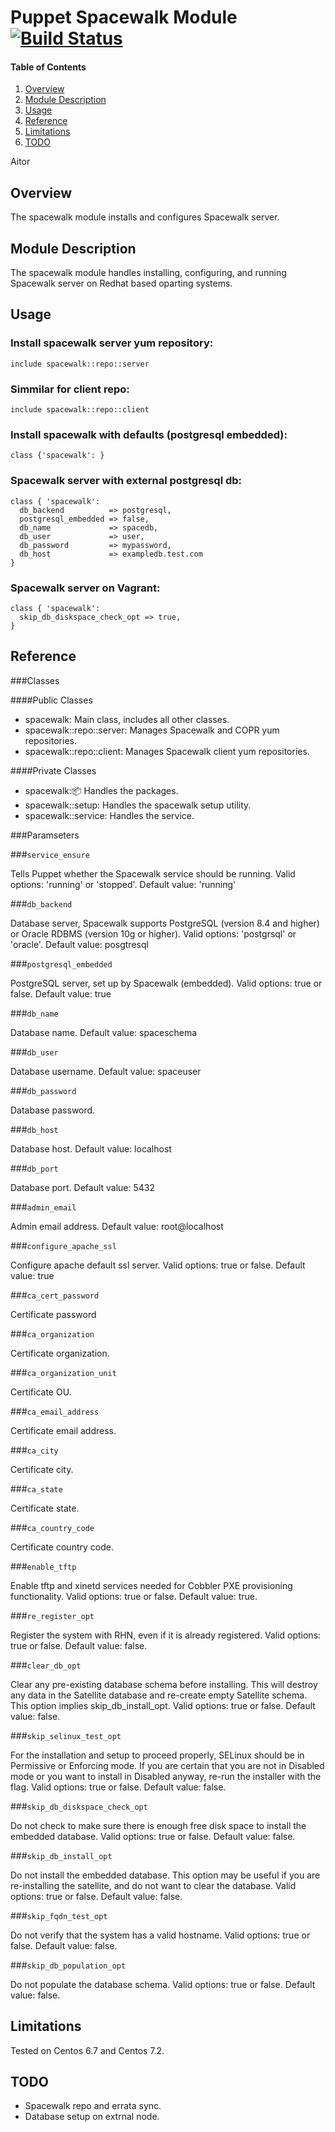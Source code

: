 # Puppet Spacewalk Module [![Build Status](https://travis-ci.org/CommanderK5/puppet-spacewalk.svg?branch=master)](https://travis-ci.org/CommanderK5/puppet-spacewalk)

#### Table of Contents

1. [Overview](#overview)
2. [Module Description](#module-description)
3. [Usage](#usage)
4. [Reference](#reference)
5. [Limitations](#limitations)
6. [TODO](#TODO)

Aitor

## Overview

The spacewalk module installs and configures Spacewalk server.

## Module Description

The spacewalk module handles installing, configuring, and running Spacewalk server on Redhat based oparting systems.

## Usage

### Install spacewalk server yum repository:

```puppet
include spacewalk::repo::server
```

### Simmilar for client repo:

```puppet
include spacewalk::repo::client
```

### Install spacewalk with defaults (postgresql embedded):

```puppet
class {'spacewalk': }
```
### Spacewalk server with external postgresql db:

```puppet
class { 'spacewalk': 
  db_backend          => postgresql,
  postgresql_embedded => false,
  db_name             => spacedb,
  db_user             => user, 
  db_password         => mypassword,
  db_host             => exampledb.test.com
}
```

### Spacewalk server on Vagrant:

```puppet
class { 'spacewalk': 
  skip_db_diskspace_check_opt => true,
}
```

## Reference

###Classes

####Public Classes

* spacewalk: Main class, includes all other classes.
* spacewalk::repo::server: Manages Spacewalk and COPR yum repositories.
* spacewalk::repo::client: Manages Spacewalk client yum repositories.

####Private Classes

* spacewalk::package: Handles the packages.
* spacewalk::setup: Handles the spacewalk setup utility.
* spacewalk::service: Handles the service.

###Paramseters

###```service_ensure```

Tells Puppet whether the Spacewalk service should be running. Valid options: 'running' or 'stopped'. Default value: 'running'

###```db_backend```

Database server, Spacewalk supports PostgreSQL (version 8.4 and higher) or Oracle RDBMS (version 10g or higher). Valid options: 'postgrsql' or 'oracle'. Default value: posgtresql

###```postgresql_embedded```

PostgreSQL server, set up by Spacewalk (embedded). Valid options: true or false. Default value: true

###```db_name```

Database name. Default value: spaceschema

###```db_user```

Database username. Default value: spaceuser

###```db_password```

Database password.

###```db_host```

Database host. Default value: localhost

###```db_port```

Database port. Default value: 5432

###```admin_email```

Admin email address. Default value: root@localhost

###```configure_apache_ssl```

Configure apache default ssl server. Valid options: true or false. Default value: true

###```ca_cert_password```

Certificate password

###```ca_organization```

Certificate organization.

###```ca_organization_unit```

Certificate OU.

###```ca_email_address```

Certificate email address.

###```ca_city```

Certificate city.

###```ca_state```

Certificate state.

###```ca_country_code```

Certificate country code.

###```enable_tftp```

Enable tftp and xinetd services needed for Cobbler PXE provisioning functionality. Valid options: true or false. Default value: true.

###```re_register_opt```

Register the system with RHN, even if it is already registered. Valid options: true or false. Default value: false.

###```clear_db_opt```

Clear any pre-existing database schema before installing. This will destroy any data in the Satellite database and re-create
empty Satellite schema. This option implies skip_db_install_opt. Valid options: true or false. Default value: false.

###```skip_selinux_test_opt```

For the installation and setup to proceed properly, SELinux should be in Permissive or Enforcing mode. If you are certain that you are not in Disabled mode or you want to install in Disabled anyway, re-run the installer with the flag. Valid options: true or false. Default value: false.

###```skip_db_diskspace_check_opt```

Do not check to make sure there is enough free disk space to install the embedded database. Valid options: true or false. Default value: false.

###```skip_db_install_opt```

Do not install the embedded database. This option may be useful if you are re-installing the satellite, and do not want to clear
the database. Valid options: true or false. Default value: false.

###```skip_fqdn_test_opt```

Do not verify that the system has a valid hostname. Valid options: true or false. Default value: false.

###```skip_db_population_opt```

Do not populate the database schema. Valid options: true or false. Default value: false.

## Limitations

Tested on Centos 6.7 and Centos 7.2.

## TODO

* Spacewalk repo and errata sync.
* Database setup on extrnal node.
